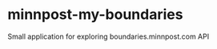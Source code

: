 minnpost-my-boundaries
======================

Small application for exploring boundaries.minnpost.com API